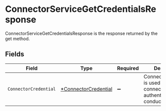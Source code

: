 # ConnectorServiceGetCredentialsResponse

 ConnectorServiceGetCredentialsResponse is the response returned by the get method.



## Fields

| Field                                                                            | Type                                                                             | Required                                                                         | Description                                                                      |
| -------------------------------------------------------------------------------- | -------------------------------------------------------------------------------- | -------------------------------------------------------------------------------- | -------------------------------------------------------------------------------- |
| `ConnectorCredential`                                                            | [*ConnectorCredential](../../models/shared/connectorcredential.md)               | :heavy_minus_sign:                                                               |  ConnectorCredential is used by a connector to authenticate with conductor one.<br/> |